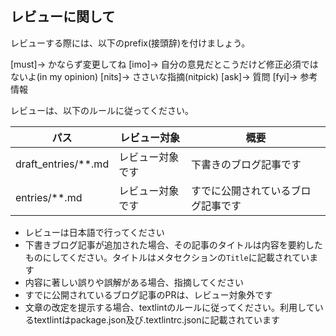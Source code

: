 ## レビューに関して

レビューする際には、以下のprefix(接頭辞)を付けましょう。

<!-- for GitHub Copilot review rule -->
[must]→ かならず変更してね
[imo]→ 自分の意見だとこうだけど修正必須ではないよ(in my opinion)
[nits]→ ささいな指摘(nitpick)
[ask]→ 質問
[fyi]→ 参考情報
<!-- for GitHub Copilot review rule-->

<!-- for GitHub Copilot review keypoint -->

レビューは、以下のルールに従ってください。

| パス | レビュー対象 | 概要 |
| --- | --- | --- |
| draft_entries/**.md | レビュー対象です | 下書きのブログ記事です |
| entries/**.md | レビュー対象です | すでに公開されているブログ記事です |

* レビューは日本語で行ってください
* 下書きブログ記事が追加された場合、その記事のタイトルは内容を要約したものにしてください。タイトルはメタセクションの`Title`に記載されています
* 内容に著しい誤りや誤解がある場合、指摘してください
* すでに公開されているブログ記事のPRは、レビュー対象外です
* 文章の改定を提示する場合、textlintのルールに従ってください。利用しているtextlintはpackage.json及び.textlintrc.jsonに記載されています

<!-- for GitHub Copilot review keypoint -->
